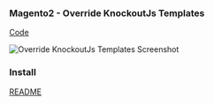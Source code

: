 ### Magento2 - Override KnockoutJs Templates

[Code](https://github.com/talosdigital/u-magento2/commit/3b2660a4c15c0589f24cab16f487a3802cbde4ea)

![Override KnockoutJs Templates Screenshot](https://raw.githubusercontent.com/talosdigital/u-magento2/46aafc3995ad0f083e246c57e4801d573803343e/override-knockoutjs-template.png "Screenshot")

### Install
[README](https://github.com/talosdigital/u-magento2/blob/master/README.md)
